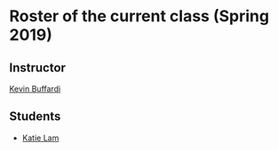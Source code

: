 # Roster of the current class (Spring 2019)

## Instructor

[Kevin Buffardi](https://github.com/kbuffardi)

## Students

* [Katie Lam](https://github.com/klam9) 
